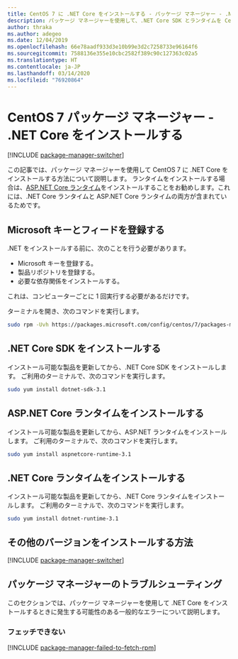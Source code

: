```yaml
---
title: CentOS 7 に .NET Core をインストールする - パッケージ マネージャー - .NET Core
description: パッケージ マネージャーを使用して、.NET Core SDK とランタイムを CentOS 7 にインストールします。
author: thraka
ms.author: adegeo
ms.date: 12/04/2019
ms.openlocfilehash: 66e78aadf933d3e10b99e3d2c7258733e96164f6
ms.sourcegitcommit: 7588136e355e10cbc2582f389c90c127363c02a5
ms.translationtype: HT
ms.contentlocale: ja-JP
ms.lasthandoff: 03/14/2020
ms.locfileid: "76920864"
---
```

# <a name="centos-7-package-manager---install-net-core"></a>CentOS 7 パッケージ マネージャー - .NET Core をインストールする

[!INCLUDE [package-manager-switcher](./includes/package-manager-switcher.md)]

この記事では、パッケージ マネージャーを使用して CentOS 7 に .NET Core をインストールする方法について説明します。 ランタイムをインストールする場合は、[ASP.NET Core ランタイム](#install-the-aspnet-core-runtime)をインストールすることをお勧めします。これには、.NET Core ランタイムと ASP.NET Core ランタイムの両方が含まれているためです。

## <a name="register-microsoft-key-and-feed"></a>Microsoft キーとフィードを登録する

.NET をインストールする前に、次のことを行う必要があります。

- Microsoft キーを登録する。
- 製品リポジトリを登録する。
- 必要な依存関係をインストールする。

これは、コンピューターごとに 1 回実行する必要があるだけです。

ターミナルを開き、次のコマンドを実行します。

```bash
sudo rpm -Uvh https://packages.microsoft.com/config/centos/7/packages-microsoft-prod.rpm
```

## <a name="install-the-net-core-sdk"></a>.NET Core SDK をインストールする

インストール可能な製品を更新してから、.NET Core SDK をインストールします。 ご利用のターミナルで、次のコマンドを実行します。

```bash
sudo yum install dotnet-sdk-3.1
```

## <a name="install-the-aspnet-core-runtime"></a>ASP.NET Core ランタイムをインストールする

インストール可能な製品を更新してから、ASP.NET ランタイムをインストールします。 ご利用のターミナルで、次のコマンドを実行します。

```bash
sudo yum install aspnetcore-runtime-3.1
```

## <a name="install-the-net-core-runtime"></a>.NET Core ランタイムをインストールする

インストール可能な製品を更新してから、.NET Core ランタイムをインストールします。 ご利用のターミナルで、次のコマンドを実行します。

```bash
sudo yum install dotnet-runtime-3.1
```

## <a name="how-to-install-other-versions"></a>その他のバージョンをインストールする方法

[!INCLUDE [package-manager-switcher](./includes/package-manager-heading-hack-pkgname.md)]

## <a name="troubleshoot-the-package-manager"></a>パッケージ マネージャーのトラブルシューティング

このセクションでは、パッケージ マネージャーを使用して .NET Core をインストールするときに発生する可能性のある一般的なエラーについて説明します。

### <a name="failed-to-fetch"></a>フェッチできない

[!INCLUDE [package-manager-failed-to-fetch-rpm](includes/package-manager-failed-to-fetch-rpm.md)]
